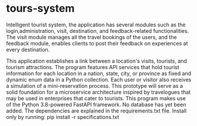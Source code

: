 # tours-system
Intelligent tourist system, the application has several modules such as the login,administration, visit, destination, and feedback-related functionalities. The visit module manages all the travel bookings of the users, and the feedback module, enables clients to post their feedback on experiences at every destination.

This application establishes a link between a location's visits, tourists, and tourism attractions. The program features API services that hold tourist information for each location in a nation, state, city, or province as fixed and dynamic enum data in a Python collection. Each user or visitor also receives a simulation of a mini-reservation process. This prototype will serve as a solid foundation for a microservice architecture inspired by travelogues that may be used in enterprises that cater to tourists. 
This program makes use of the Python 3.8-powered FastAPI framework.
No database has yet been added.
The dependencies are explained in the requirements.txt file. Install only by running: pip install -r specifications.txt
